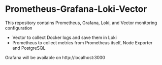 # Prometheus-Grafana-Loki-Vector
This repository contains Prometheus, Grafana, Loki, and Vector monitoring configuration
 
- Vector to collect Docker logs and save them in Loki
- Prometheus to collect metrics from Prometheus itself, Node Exporter and PostgreSQL

Grafana will be available on http://localhost:3000
